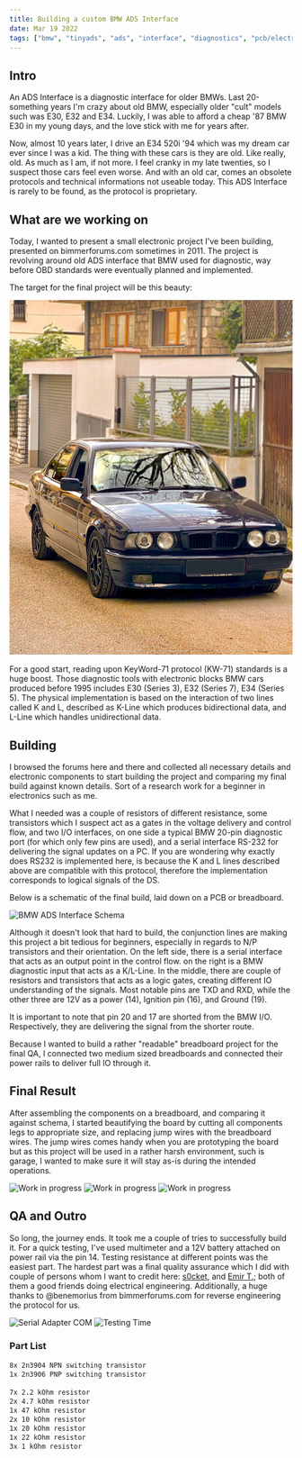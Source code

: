 ```yaml
---
title: Building a custom BMW ADS Interface
date: Mar 19 2022
tags: ["bmw", "tinyads", "ads", "interface", "diagnostics", "pcb/electronics"]
---
```


## Intro

An ADS Interface is a diagnostic interface for older BMWs. Last 20-something years I'm crazy about old BMW, especially older "cult" models such was E30, E32 and E34. Luckily, I was able to afford a cheap '87 BMW E30 in my young days, and the love stick with me for years after.

Now, almost 10 years later, I drive an E34 520i '94 which was my dream car ever since I was a kid. The thing with these cars is they are old. Like really, old. As much as I am, if not more. I feel cranky in my late twenties, so I suspect those cars feel even worse. And with an old car, comes an obsolete protocols and technical informations not useable today. This ADS Interface is rarely to be found, as the protocol is proprietary.

## What are we working on
Today, I wanted to present a small electronic project I've been building, presented on bimmerforums.com sometimes in 2011. The project is revolving around old ADS interface that BMW used for diagnostic, way before OBD standards were eventually planned and implemented.

The target for the final project will be this beauty:

![BMW E34 520i '94](/images/1626352926.6623221-edited.jpg)

For a good start, reading upon KeyWord-71 protocol (KW-71) standards is a huge boost. Those diagnostic tools with electronic blocks BMW cars produced before 1995 includes E30 (Series 3), E32 (Series 7), E34 (Series 5). The physical implementation is based on the interaction of two lines called K and L, described as K-Line which produces bidirectional data, and L-Line which handles unidirectional data.

## Building
I browsed the forums here and there and collected all necessary details and electronic components to start building the project and comparing my final build against known details. Sort of a research work for a beginner in electronics such as me.

What I needed was a couple of resistors of different resistance, some transistors which I suspect act as a gates in the voltage delivery and control flow, and two I/O interfaces, on one side a typical BMW 20-pin diagnostic port (for which only few pins are used), and a serial interface RS-232 for delivering the signal updates on a PC. If you are wondering why exactly does RS232 is implemented here, is because the K and L lines described above are compatible with this protocol, therefore the implementation corresponds to logical signals of the DS.

Below is a schematic of the final build, laid down on a PCB or breadboard.

![BMW ADS Interface Schema](/images/tinyads/schematic-fresh.jpg)

Although it doesn't look that hard to build, the conjunction lines are making this project a bit tedious for beginners, especially in regards to N/P transistors and their orientation. On the left side, there is a serial interface that acts as an output point in the control flow. on the right is a BMW diagnostic input that acts as a K/L-Line. In the middle, there are couple of resistors and transistors that acts as a logic gates, creating different IO understanding of the signals. Most notable pins are TXD and RXD, while the other three are 12V as a power (14), Ignition pin (16), and Ground (19).

It is important to note that pin 20 and 17 are shorted from the BMW I/O. Respectively, they are delivering the signal from the shorter route.

Because I wanted to build a rather "readable" breadboard project for the final QA, I connected two medium sized breadboards and connected their power rails to deliver full IO through it.

## Final Result
After assembling the components on a breadboard, and comparing it against schema, I started beautifying the board by cutting all components legs to appropriate size, and replacing jump wires with the breadboard wires. The jump wires comes handy when you are prototyping the board but as this project will be used in a rather harsh environment, such is garage, I wanted to make sure it will stay as-is during the intended operations.

![Work in progress](/images/tinyads/wip1.jpg)
![Work in progress](/images/tinyads/wip2.jpg)
![Work in progress](/images/tinyads/wip3.jpg)

## QA and Outro
So long, the journey ends. It took me a couple of tries to successfully build it. For a quick testing, I've used multimeter and a 12V battery attached on power rail via the pin 14. Testing resistance at different points was the easiest part. The hardest part was a final quality assurance which I did with couple of persons whom I want to credit here: [s0cket](https://github.com/s0cket), and [Emir T.](https://www.linkedin.com/in/emir-tabakovic-ba151113a); both of them a good friends doing electrical engineering. Additionally, a huge thanks to @benemorius from bimmerforums.com for reverse engineering the protocol for us.

![Serial Adapter COM](/images/tinyads/serial-adapter.jpg)
![Testing Time](/images/tinyads/YFXQ0739.JPG)

### Part List

```
8x 2n3904 NPN switching transistor
1x 2n3906 PNP switching transistor

7x 2.2 kOhm resistor
2x 4.7 kOhm resistor
1x 47 kOhm resistor
2x 10 kOhm resistor
1x 20 kOhm resistor
1x 22 kOhm resistor
3x 1 kOhm resistor
```
